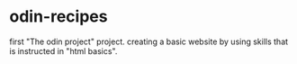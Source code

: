 # odin-recipes
<p>first "The odin project" project.
creating a basic website by using skills that is instructed in "html basics".</p>